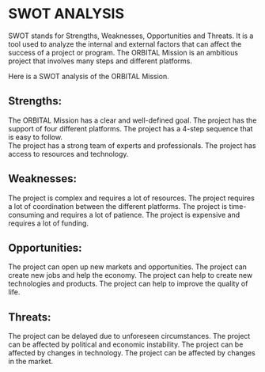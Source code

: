 # SWOT ANALYSIS

SWOT stands for Strengths, Weaknesses, Opportunities and Threats. It is a tool used to analyze the internal and external factors that can affect the success of a project or program. The ORBITAL Mission is an ambitious project that involves many steps and different platforms. 

Here is a SWOT analysis of the ORBITAL Mission.

## Strengths:

The ORBITAL Mission has a clear and well-defined goal.
The project has the support of four different platforms.
The project has a 4-step sequence that is easy to follow.	
The project has a strong team of experts and professionals.
The project has access to resources and technology.


## Weaknesses:

The project is complex and requires a lot of resources.
The project requires a lot of coordination between the different platforms.
The project is time-consuming and requires a lot of patience.
The project is expensive and requires a lot of funding.


## Opportunities:	

The project can open up new markets and opportunities.
The project can create new jobs and help the economy.
The project can help to create new technologies and products.
The project can help to improve the quality of life.


## Threats:

The project can be delayed due to unforeseen circumstances.
The project can be affected by political and economic instability.
The project can be affected by changes in technology.
The project can be affected by changes in the market.

